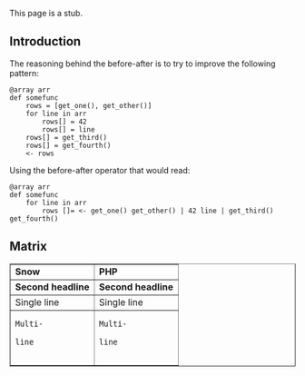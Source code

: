 

This page is a stub.

## Introduction ##

The reasoning behind the before-after is to try to improve the following
pattern:
```
@array arr
def somefunc
    rows = [get_one(), get_other()]
    for line in arr
        rows[] = 42
        rows[] = line
    rows[] = get_third()
    rows[] = get_fourth()
    <- rows
```

Using the before-after operator that would read:
```
@array arr
def somefunc
    for line in arr
        rows []= <- get_one() get_other() | 42 line | get_third() get_fourth()
```

## Matrix ##
<table cellpadding='5' border='1'>
<blockquote><tr>
<blockquote><td><strong>Snow</strong></td>
<td><strong>PHP</strong></td>
</blockquote></tr>
<tr>
<blockquote><td><strong>Second headline</strong></td>
<td><strong>Second headline</strong></td>
</blockquote></tr>
<tr>
<blockquote><td>Single line</td>
<td>Single line</td>
</blockquote></tr>
<tr>
<blockquote><td>
<pre><code>Multi-<br>
line<br>
</code></pre>
</td>
<td>
<pre><code>Multi-<br>
line<br>
</code></pre>
</td>
</blockquote></tr>
</table>